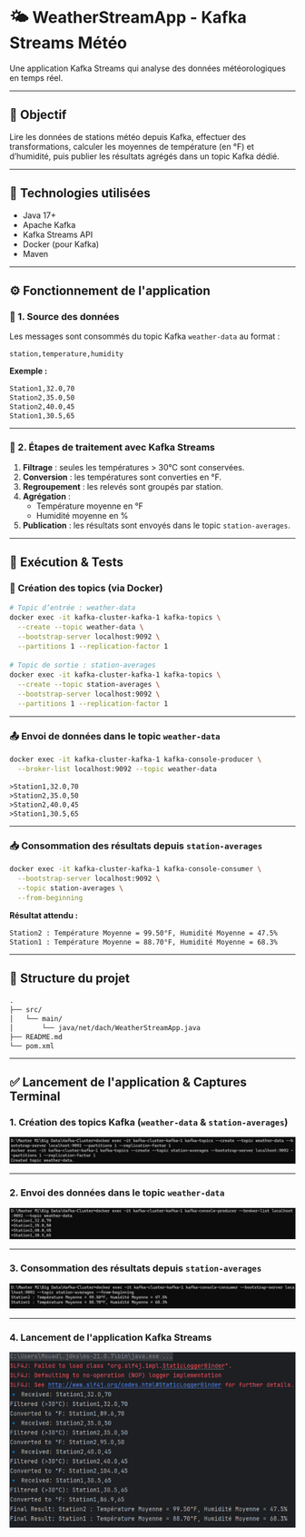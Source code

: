 # 🌤️ WeatherStreamApp - Kafka Streams Météo

Une application Kafka Streams qui analyse des données météorologiques en temps réel.

---

## 🎯 Objectif

Lire les données de stations météo depuis Kafka, effectuer des transformations, calculer les moyennes de température (en °F) et d’humidité, puis publier les résultats agrégés dans un topic Kafka dédié.

---

## 🧱 Technologies utilisées

- Java 17+
- Apache Kafka
- Kafka Streams API
- Docker (pour Kafka)
- Maven

---

## ⚙️ Fonctionnement de l'application

### 🔹 1. Source des données

Les messages sont consommés du topic Kafka `weather-data` au format :

```
station,temperature,humidity
```

**Exemple :**
```
Station1,32.0,70
Station2,35.0,50
Station2,40.0,45
Station1,30.5,65
```

---

### 🔹 2. Étapes de traitement avec Kafka Streams

1. **Filtrage** : seules les températures > 30°C sont conservées.
2. **Conversion** : les températures sont converties en °F.
3. **Regroupement** : les relevés sont groupés par station.
4. **Agrégation** :
    - Température moyenne en °F
    - Humidité moyenne en %
5. **Publication** : les résultats sont envoyés dans le topic `station-averages`.

---

## 🧪 Exécution & Tests

### 🐳 Création des topics (via Docker)

```bash
# Topic d’entrée : weather-data
docker exec -it kafka-cluster-kafka-1 kafka-topics \
  --create --topic weather-data \
  --bootstrap-server localhost:9092 \
  --partitions 1 --replication-factor 1

# Topic de sortie : station-averages
docker exec -it kafka-cluster-kafka-1 kafka-topics \
  --create --topic station-averages \
  --bootstrap-server localhost:9092 \
  --partitions 1 --replication-factor 1
```

---

### 📤 Envoi de données dans le topic `weather-data`

```bash
docker exec -it kafka-cluster-kafka-1 kafka-console-producer \
  --broker-list localhost:9092 --topic weather-data
```

```
>Station1,32.0,70
>Station2,35.0,50
>Station2,40.0,45
>Station1,30.5,65
```

---

### 📥 Consommation des résultats depuis `station-averages`

```bash
docker exec -it kafka-cluster-kafka-1 kafka-console-consumer \
  --bootstrap-server localhost:9092 \
  --topic station-averages \
  --from-beginning
```

**Résultat attendu :**
```
Station2 : Température Moyenne = 99.50°F, Humidité Moyenne = 47.5%
Station1 : Température Moyenne = 88.70°F, Humidité Moyenne = 68.3%
```

---

## 🧩 Structure du projet

```
.
├── src/
│   └── main/
│       └── java/net/dach/WeatherStreamApp.java
├── README.md
└── pom.xml
```

---

## ✅ Lancement de l'application & Captures Terminal

### 1. Création des topics Kafka (`weather-data` & `station-averages`)

![Création des topics Kafka](Captures/topics.png)

---

### 2. Envoi des données dans le topic `weather-data`

![Envoi des données dans weather-data](Captures/producer.png)

---

### 3. Consommation des résultats depuis `station-averages`

![Consommation des résultats dans station-averages](Captures/consumer.png)

---

### 4. Lancement de l'application Kafka Streams

![Lancement de l'application](Captures/terminal.png)



